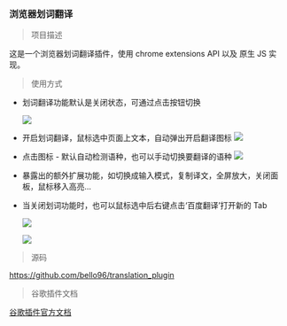 ### 浏览器划词翻译

> 项目描述

这是一个浏览器划词翻译插件，使用 chrome extensions API 以及 原生 JS 实现。

> 使用方式

- 划词翻译功能默认是关闭状态，可通过点击按钮切换

  ![](https://files.mdnice.com/user/3666/237ee31c-ec12-49a5-8bad-830186918198.png)

- 开启划词翻译，鼠标选中页面上文本，自动弹出开启翻译图标
![](https://files.mdnice.com/user/3666/b620e784-fe78-486d-84c5-91916d96244b.png)

- 点击图标 - 默认自动检测语种，也可以手动切换要翻译的语种
![](https://files.mdnice.com/user/3666/50c4c844-69dd-4f6d-a1c1-cb1a27f4adb6.png)

- 暴露出的额外扩展功能，如切换成输入模式，复制译文，全屏放大，关闭面板，鼠标移入高亮...

- 当关闭划词功能时，也可以鼠标选中后右键点击‘百度翻译’打开新的 Tab

  ![](https://files.mdnice.com/user/3666/8a7c73c0-94d1-4237-9474-74411596dd57.png)

  ![](https://files.mdnice.com/user/3666/40bf1b01-b84d-457a-a10b-e4fba3c9bae5.png)

> 源码

https://github.com/bello96/translation_plugin

> 谷歌插件文档

[谷歌插件官方文档](https://developer.chrome.com/extensions)
